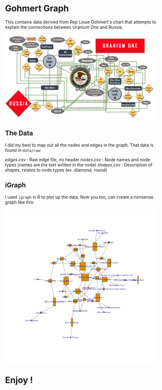 # Gohmert Graph

This contains data derived from Rep Louie Gohmert's chart that attempts to explain the connections between Uranium One and Russia.

![crazy graph](https://github.com/klucar/gohmert_graph/blob/master/data/gohmert_graph.jpg)

## The Data

I did my best to map out all the nodes and edges in the graph. That data is found in `data/raw`:

_edges.csv_ : Raw edge file, no header
_nodes.csv_ : Node names and node types (names are the text written in the node)
_shapes.csv_ : Description of shapes, relates to node types (ex. diamond, round)

## iGraph

I used `igraph` in R to plot up the data. Now you too, can create a nonsense graph like this:

![nonesense](https://github.com/klucar/gohmert_graph/blob/master/results/Rplot.png)

# Enjoy !


